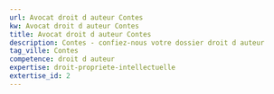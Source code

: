 ```yaml
---
url: Avocat droit d auteur Contes
kw: Avocat droit d auteur Contes
title: Avocat droit d auteur Contes
description: Contes - confiez-nous votre dossier droit d auteur
tag_ville: Contes
competence: droit d auteur
expertise: droit-propriete-intellectuelle
extertise_id: 2
---
```

